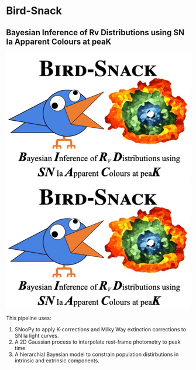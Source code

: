 # Bird-Snack
**B**ayesian **I**nference of **R**v **D**istributions using **SN** Ia **A**pparent **C**olours at pea**K**
---
![Logo](logo/BirdSnackLogo.png)
![Logo](logo/BirdSnackLogo.jpg)

This pipeline uses:

1) SNooPy to apply K-corrections and Milky Way extinction corrections to SN Ia light curves.
2) A 2D Gaussian process to interpolate rest-frame photometry to peak time
3) A hierarchial Bayesian model to constrain population distirbutions in intrinsic and extrinsic components.
